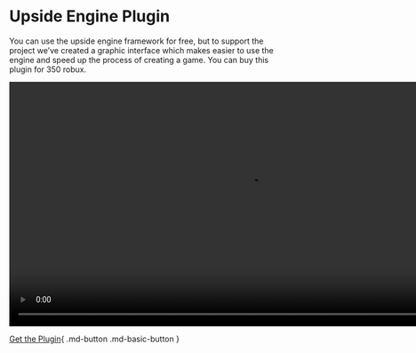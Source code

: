 # Upside Engine Plugin

You can use the upside engine framework for free, but to support the project we’ve created a graphic interface which makes easier to use the engine and speed up the process of creating a game. You can buy this plugin for 350 robux.

<video width="860" height="440" autoplay>
  <source src="/assets/Plugin.mp4" type="video/mp4">
</video>

[Get the Plugin](https://create.roblox.com/marketplace/asset/11645918543/Upside-Engine-GUI){ .md-button .md-basic-button }

